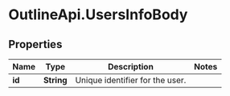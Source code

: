 # OutlineApi.UsersInfoBody

## Properties
Name | Type | Description | Notes
------------ | ------------- | ------------- | -------------
**id** | **String** | Unique identifier for the user. | 
